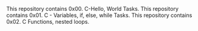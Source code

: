 This repository contains 0x00. C-Hello, World Tasks.
This repository contains 0x01. C - Variables, if, else, while Tasks.
This repository contains 0x02. C Functions, nested loops.
